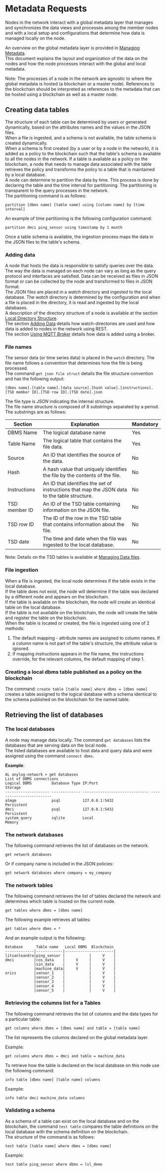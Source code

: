 # Metadata Requests

Nodes in the network interact with a global metadata layer that manages and synchronizes the data views and processes among 
the member nodes and with a local setup and configurations that determine how data is managed locally on the node.  

An overview on the global metadata layer is provided in [Managing Metadata](metadata%20management.md#managing-metadata).  
This document explains the layout and organization of the data on the nodes and how the node processes interact with the global and local metadata.  
 
Note: The processes of a node in the network are agnostic to where the global metadata is hosted (a blockchain or a master node). 
References to the blockchain should be interpreted as references to the metadata that can be hosted using a blockchain as well as a master node.

## Creating data tables

The structure of each table can be determined by users or generated dynamically, based on the attributes names and the values in the JSON files.  
When a file is ingested, and a schema is not available, the table schema is created dynamically.    
When a schema is first created (by a user or by a node in the network), it is added as a policy to the blockchain such that the table's schema is available to all 
the nodes in the network. If a table is available as a policy on the blockchain, a node that needs to manage data associated with the table retrieves the policy and 
transforms the policy to a table that is maintained by a local database.  
A node can determine to partition the data by time. This process is done by declaring the table and the time interval for partitioning. The partitioning 
is transparent to the query processes in the network.  
The partitioning command is as follows:
```anylog
partition [dbms name] [table name] using [column name] by [time interval]
```
An example of time partitioning is the following configuration command:  
```anylog
partition dmci ping_sensor using timestamp by 1 month
```
Once a table schema is available, the ingestion process maps the data in the JSON files to the table's schema.


### Adding data

A node that hosts the data is responsible to satisfy queries over the data. The way the data is managed on each node can vary as long
as the query protocol and interfaces are satisfied.
Data can be received as files in JSON format or can be collected by the node and transformed to files in JSON format.  
The JSON files are placed in a _watch_ directory and ingested to the local database.
The _watch_ directory is determined by the configuration and when a file is placed in the directory, it is read and ingested by the local databases.  
A description of the directory structure of a node is available at the section [Local Directory Structure](getting%20started.md#local-directory-structure).  
The section [Adding Data](adding%20data.md#adding-data-to-nodes-in-the-network) 
details how watch-directories are used and how data is added to nodes in the network using REST.       
The section [Using MQTT Broker](message%20broker.md#using-a-message-broker) details how data is added using a broker.  

### File names

The sensor data (or time series data) is placed in the `watch` directory.
The file name follows a convention that determines how the file is being processed.    
The command `get json file struct` details the file structure convention and has the following output:  
```anylog
[dbms name].[table name].[data source].[hash value].[instructions].[TSD member ID].[TSD row ID].[TSD date].json
```

The file type is _JSON_ indicating the internal structure.  
The file name structure is composed of 8 substrings separated by a period. The substrings are as follows:

| Section       | Explanation  | Mandatory  |
| ------------- | ----------- | --------  |
| DBMS Name | The logical database name | Yes |
| Table Name | The logical table that contains the file data. | Yes |
| Source | An ID that identifies the source of the data. | No |
| Hash | A hash value that uniquely identifies the file by the contents of the file. | No |
| Instructions | An ID that identifies the set of instructions that map the JSON data to the table structure. | No |
| TSD member ID | An ID of the TSD table containing information on the JSON file. | No |
| TSD row ID | The ID of the row in  the TSD table that contains information about the file. | No |
| TSD date | The time and date when the file was ingested to the local database. | No |

Note: Details on the TSD tables is available at [Managing Data files](managing%20data%20files%20status.md#managing-data-files).

### File ingestion

When a file is ingested, the local node determines if the table exists in the local database.  
If the table does not exist, the node will determine if the table was declared by a different node and appears on the blockchain.  
If the table is available on the blockchain, the node will create an identical table on the local database.  
If the table is not available on the blockchain, the node will create the table and register the table on the blockchain.  
When the table is located or created, the file is ingested using one of 2 methods:  
1. The default mapping - attribute names are assigned to column names. If a column name is not part of the table's structure, the attribute value is ignored.  
2. If mapping _instructions_ appears in the file name, the instructions override, for the relevant columns, the default mapping of step 1.


### Creating a local dbms table published as a policy on the blockchain

The command: `create table [table name] where dbms = [dbms name]` creates a table assigned to the logical database with a schema identical to the schema published on the blockchain for the named table.


## Retrieving the list of databases

### The local databases

A node may manage data locally. The command `get databases` lists the databases that are serving data on the local node.  
The listed databases are available to host data and query data and were assigned using the command `connect dbms`.  

**Example**:
```anylog
AL anylog-network > get databases
List of DBMS connections
Logical DBMS         Database Type IP:Port                        Storage
-------------------- ------------- ------------------------------ -------------------------
almgm                psql          127.0.0.1:5432                 Persistent
dmci                 psql          127.0.0.1:5432                 Persistent
system_query         sqlite        Local                          Memory
```

### The network databases

The following command retrieves the list of databases on the network.
```anylog
get network databases
```
Or if company name is included in the JSON policies:
```anylog
get network databases where company = my_company
```

### The network tables
The following command retrieves the list of tables declared the network and determines which table is hosted on the current node.
```anylog
get tables where dbms = [dbms name]
```

The following example retrieves all tables:
```anylog
get tables where dbms = *
```

And an example output is the following:
```anylog
Database      Table name   Local DBMS  Blockchain
-------------|------------|----------------------|
litsanleandro|ping_sensor |           |     V    |
dmci         |cos_data    |     V     |     V    |
             |sin_data    |     V     |     V    |
             |machine_data|     V     |     V    |
orics        |sensor_1    |           |     V    |
             |sensor_2    |           |     V    |
             |sensor_3    |           |     V    |
             |sensor_4    |           |     V    |
             |sensor_5    |           |     V    |
```

###  Retrieving the columns list for a Tables

The following command retrieves the list of columns and the data types for a particular table:
```anylog
get columns where dbms = [dbms name] and table = [table name]
```

The list represents the columns declared on the global metadata layer.

Example:
```anylog
get columns where dbms = dmci and table = machine_data
```

To retrieve how the table is declared on  the local database on this node use the following command:

```anylog
info table [dbms name] [table name] columns
```

Example:
```anylog
info table dmci machine_data columns
```

### Validating a schema

As a schema of a table can exist on the local database and on the blockchain, the command `test table` compares the table definitions on the local database with the schema definition on the blockchain.  
The structure of the command is as follows:  
```anylog
test table [table name] where dbms = [dbms name]
```

Example: 
```anylog
test table ping_sensor where dbms = lsl_demo
``` 



